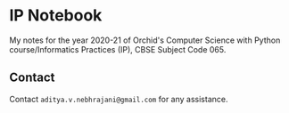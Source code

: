 # IP Notebook
 My notes for the year 2020-21 of Orchid's Computer Science with Python
 course/Informatics Practices (IP), CBSE Subject Code 065.

## Contact
Contact `aditya.v.nebhrajani@gmail.com` for any assistance. 
